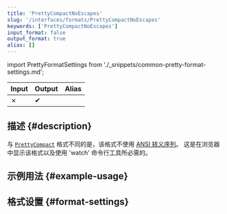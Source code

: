 ```yaml
---
title: 'PrettyCompactNoEscapes'
slug: '/interfaces/formats/PrettyCompactNoEscapes'
keywords: ['PrettyCompactNoEscapes']
input_format: false
output_format: true
alias: []
---
```


import PrettyFormatSettings from './_snippets/common-pretty-format-settings.md';

| Input | Output  | Alias |
|-------|---------|-------|
| ✗     | ✔       |       |

## 描述 {#description}

与 [`PrettyCompact`](./PrettyCompact.md) 格式不同的是，该格式不使用 [ANSI 转义序列](http://en.wikipedia.org/wiki/ANSI_escape_code)。 
这是在浏览器中显示该格式以及使用 'watch' 命令行工具所必需的。

## 示例用法 {#example-usage}

## 格式设置 {#format-settings}

<PrettyFormatSettings/>

